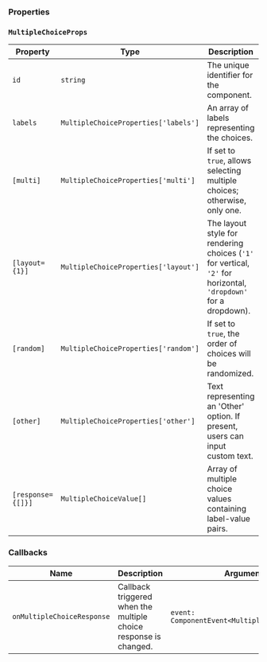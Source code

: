 ### Properties

### `MultipleChoiceProps`

| Property          | Type                                 | Description                                                                                                     |
| ----------------- | ------------------------------------ | --------------------------------------------------------------------------------------------------------------- |
| `id`              | `string`                             | The unique identifier for the component.                                                                        |
| `labels`          | `MultipleChoiceProperties['labels']` | An array of labels representing the choices.                                                                    |
| `[multi]`         | `MultipleChoiceProperties['multi']`  | If set to `true`, allows selecting multiple choices; otherwise, only one.                                       |
| `[layout={1}]`    | `MultipleChoiceProperties['layout']` | The layout style for rendering choices (`'1'` for vertical, `'2'` for horizontal, `'dropdown'` for a dropdown). |
| `[random]`        | `MultipleChoiceProperties['random']` | If set to `true`, the order of choices will be randomized.                                                      |
| `[other]`         | `MultipleChoiceProperties['other']`  | Text representing an 'Other' option. If present, users can input custom text.                                   |
| `[response={[]}]` | `MultipleChoiceValue[]`              | Array of multiple choice values containing label-value pairs.                                                   |

### Callbacks

| Name                       | Description                                                      | Arguments                                      |
| -------------------------- | ---------------------------------------------------------------- | ---------------------------------------------- |
| `onMultipleChoiceResponse` | Callback triggered when the multiple choice response is changed. | `event: ComponentEvent<MultipleChoiceValue[]>` |
